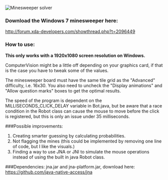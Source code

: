 ![Minesweeper solver](http://giant.gfycat.com/EveryCheerfulAmericanavocet.gif)

### Download the Windows 7 minesweeper here:
http://forum.xda-developers.com/showthread.php?t=2096449

### How to use:
**This only works with a 1920x1080 screen resolution on Windows.**

ComputerVision might be a little off depending on your graphics card, if that is the case you have to tweak some of the values.

The minesweeper board must have the same tile grid as the "Advanced" difficulty, i.e. 16x30.
You also need to uncheck the "Display animations" and "Allow question marks" boxes to get the optimal results.

The speed of the program is dependent on the MILLISECONDS_CLICK_DELAY variable in Bot.java, but
be aware that a race condition in the Robot class can cause the mouse to move before the click
is registered, but this is only an issue under 35 milliseconds.

###Possible improvements:
1. Creating smarter guessing by calculating probabilities.
2. Not flagging the mines (this could be implemented by removing one line of code, but I like the visuals.)
3. Finding a way to use JNA or JNI to simulate the mouse operations instead of using the built in java Robot class. 
	
###Dependencies:
jna.jar and jna-platform.jar, download here:
https://github.com/java-native-access/jna





